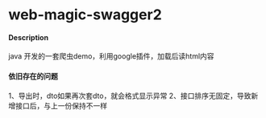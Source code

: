 # web-magic-swagger2

#### Description
java 开发的一套爬虫demo，利用google插件，加载后读html内容

#### 依旧存在的问题
1、导出时，dto如果再次套dto，就会格式显示异常
2、接口排序无固定，导致新增接口后，与上一份保持不一样
